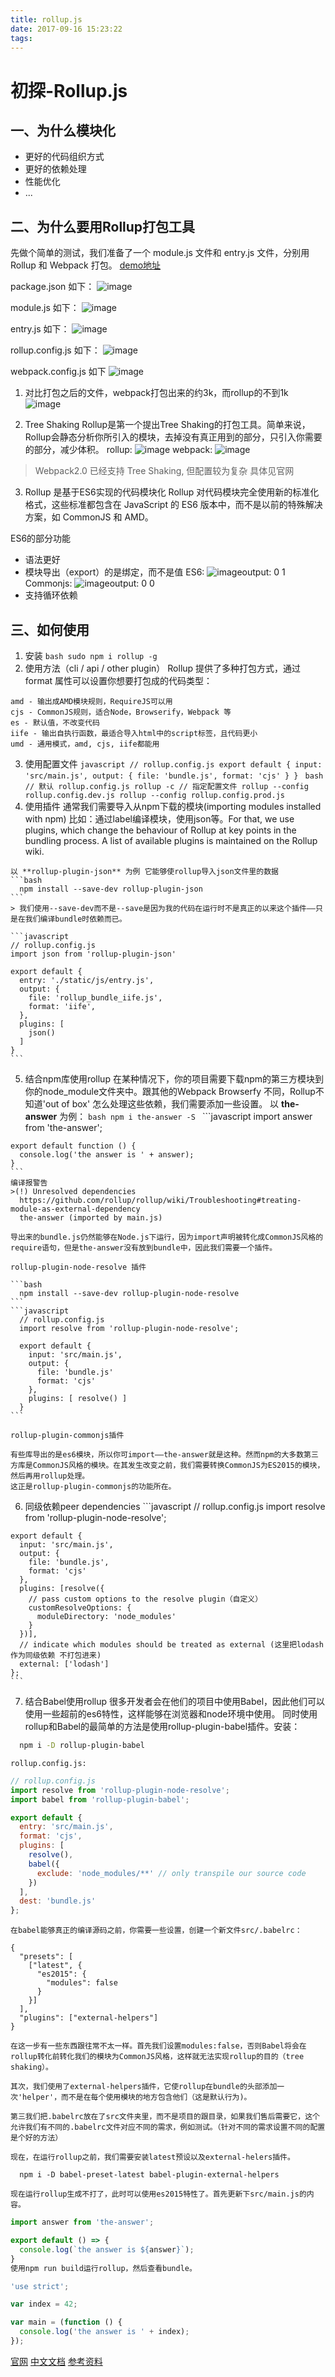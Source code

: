 ```yaml
---
title: rollup.js
date: 2017-09-16 15:23:22
tags:
---
```


# 初探-Rollup.js

## 一、为什么模块化

- 更好的代码组织方式
- 更好的依赖处理
- 性能优化
- ...

## 二、为什么要用Rollup打包工具

先做个简单的测试，我们准备了一个 module.js 文件和 entry.js 文件，分别用 Rollup 和 Webpack 打包。
[demo地址](https://www.baidu.com)

package.json 如下：
![image](http://oifogbmox.bkt.clouddn.com/ro1.png)

module.js 如下：
![image](http://oifogbmox.bkt.clouddn.com/ro2.png)

entry.js 如下：
![image](http://oifogbmox.bkt.clouddn.com/ro3.png)

rollup.config.js 如下：
![image](http://oifogbmox.bkt.clouddn.com/ro4.png)

webpack.config.js 如下
![image](http://oifogbmox.bkt.clouddn.com/ro5.png)


1. 对比打包之后的文件，webpack打包出来的约3k，而rollup的不到1k
![image](http://oifogbmox.bkt.clouddn.com/ro6.png)

2. Tree Shaking
Rollup是第一个提出Tree Shaking的打包工具。简单来说，Rollup会静态分析你所引入的模块，去掉没有真正用到的部分，只引入你需要的部分，减少体积。
rollup:
![image](http://oifogbmox.bkt.clouddn.com/ro7.png)
webpack:
![image](http://oifogbmox.bkt.clouddn.com/ro8.png)

  > Webpack2.0 已经支持 Tree Shaking, 但配置较为复杂 具体见官网

3. Rollup 是基于ES6实现的代码模块化
Rollup 对代码模块完全使用新的标准化格式，这些标准都包含在 JavaScript 的 ES6 版本中，而不是以前的特殊解决方案，如 CommonJS 和 AMD。

  ES6的部分功能
  - 语法更好
  - 模块导出（export）的是绑定，而不是值
    ES6:
    ![image](http://oifogbmox.bkt.clouddn.com/ro9.png)output: 0 1
    Commonjs:
    ![image](http://oifogbmox.bkt.clouddn.com/ro10.png)output: 0 0
  - 支持循环依赖

## 三、如何使用
  1. 安装
    ```bash
    sudo npm i rollup -g
    ```
  2. 使用方法（cli / api / other plugin）
    Rollup 提供了多种打包方式，通过 format 属性可以设置你想要打包成的代码类型：
    
    amd - 输出成AMD模块规则，RequireJS可以用
    cjs - CommonJS规则，适合Node，Browserify，Webpack 等
    es - 默认值，不改变代码
    iife - 输出自执行函数，最适合导入html中的script标签，且代码更小
    umd - 通用模式，amd, cjs, iife都能用

  3. 使用配置文件
    ```javascript
      // rollup.config.js
      export default {
        input: 'src/main.js',
        output: {
          file: 'bundle.js',
          format: 'cjs'
        }
      }
    ```
    ```bash
      // 默认 rollup.config.js
      rollup -c
      // 指定配置文件
      rollup --config rollup.config.dev.js
      rollup --config rollup.config.prod.js
    ```
  4. 使用插件
    通常我们需要导入从npm下载的模块(importing modules installed with npm) 比如：通过label编译模块，使用json等。For that, we use plugins, which change the behaviour of Rollup at key points in the bundling process. A list of available plugins is maintained on the Rollup wiki.

    以 **rollup-plugin-json** 为例 它能够使rollup导入json文件里的数据
    ```bash
      npm install --save-dev rollup-plugin-json
    ```
    > 我们使用--save-dev而不是--save是因为我的代码在运行时不是真正的以来这个插件——只是在我们编译bundle时依赖而已。

    ```javascript
    // rollup.config.js
    import json from 'rollup-plugin-json'

    export default {
      entry: './static/js/entry.js',
      output: {
        file: 'rollup_bundle_iife.js',
        format: 'iife',
      },
      plugins: [
        json()
      ]
    }
    ```
  5. 结合npm库使用rollup
    在某种情况下，你的项目需要下载npm的第三方模块到你的node_module文件夹中。跟其他的Webpack Browserfy 不同，Rollup不知道'out of box' 怎么处理这些依赖，我们需要添加一些设置。
    以 **the-answer** 为例：
    ```bash
    npm i the-answer -S
    ```
    ```javascript
    import answer from 'the-answer';

    export default function () {
      console.log('the answer is ' + answer);
    }
    ```
    编译报警告
    >(!) Unresolved dependencies
      https://github.com/rollup/rollup/wiki/Troubleshooting#treating-module-as-external-dependency
      the-answer (imported by main.js)

    导出来的bundle.js仍然能够在Node.js下运行，因为import声明被转化成CommonJS风格的require语句，但是the-answer没有放到bundle中，因此我们需要一个插件。

    rollup-plugin-node-resolve 插件

    ```bash
      npm install --save-dev rollup-plugin-node-resolve
    ```
    ```javascript
      // rollup.config.js
      import resolve from 'rollup-plugin-node-resolve';

      export default {
        input: 'src/main.js',
        output: {
          file: 'bundle.js'
          format: 'cjs'
        },
        plugins: [ resolve() ]
      }
    ```

    rollup-plugin-commonjs插件

    有些库导出的是es6模块，所以你可import——the-answer就是这种。然而npm的大多数第三方库是CommonJS风格的模块。在其发生改变之前，我们需要转换CommonJS为ES2015的模块，然后再用rollup处理。
    这正是rollup-plugin-commonjs的功能所在。

  6. 同级依赖peer dependencies
    ```javascript
    // rollup.config.js
    import resolve from 'rollup-plugin-node-resolve';

    export default {
      input: 'src/main.js',
      output: {
        file: 'bundle.js',
        format: 'cjs'
      },
      plugins: [resolve({
        // pass custom options to the resolve plugin（自定义）
        customResolveOptions: {
          moduleDirectory: 'node_modules'
        }
      })],
      // indicate which modules should be treated as external (这里把lodash作为同级依赖 不打包进来)
      external: ['lodash']
    };
    ```
  7. 结合Babel使用rollup
    很多开发者会在他们的项目中使用Babel，因此他们可以使用一些超前的es6特性，这样能够在浏览器和node环境中使用。
    同时使用rollup和Babel的最简单的方法是使用rollup-plugin-babel插件。安装：
```bash
  npm i -D rollup-plugin-babel
```
    rollup.config.js:
```javascript
// rollup.config.js
import resolve from 'rollup-plugin-node-resolve';
import babel from 'rollup-plugin-babel';

export default {
  entry: 'src/main.js',
  format: 'cjs',
  plugins: [
    resolve(),
    babel({
      exclude: 'node_modules/**' // only transpile our source code
    })
  ],
  dest: 'bundle.js'
};
  ```
    在babel能够真正的编译源码之前，你需要一些设置，创建一个新文件src/.babelrc：
```
{
  "presets": [
    ["latest", {
      "es2015": {
        "modules": false
      }
    }]
  ],
  "plugins": ["external-helpers"]
}
```
    在这一步有一些东西跟往常不太一样。首先我们设置modules:false，否则Babel将会在rollup转化前转化我们的模块为CommonJS风格，这样就无法实现rollup的目的（tree shaking）。

    其次，我们使用了external-helpers插件，它使rollup在bundle的头部添加一次'helper'，而不是在每个使用模块的地方包含他们（这是默认行为)。

    第三我们把.babelrc放在了src文件夹里，而不是项目的跟目录，如果我们售后需要它，这个允许我们有不同的.babelrc文件对应不同的需求，例如测试。（针对不同的需求设置不同的配置是个好的方法）

    现在，在运行rollup之前，我们需要安装latest预设以及external-helers插件。
  ```
    npm i -D babel-preset-latest babel-plugin-external-helpers
  ```
    现在运行rollup生成不打了，此时可以使用es2015特性了。首先更新下src/main.js的内容。

  ```javascript
  import answer from 'the-answer';

  export default () => {
    console.log(`the answer is ${answer}`);
  }
  使用npm run build运行rollup，然后查看bundle。

  'use strict';

  var index = 42;

  var main = (function () {
    console.log('the answer is ' + index);
  });
  ```

  [官网](https://rollupjs.org/)
  [中文文档](https://segmentfault.com/a/1190000009910959#articleHeader7)
  [参考资料](https://zhuanlan.zhihu.com/p/27832148/)
